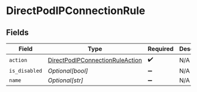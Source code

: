 # DirectPodIPConnectionRule


## Fields

| Field                                                                                     | Type                                                                                      | Required                                                                                  | Description                                                                               |
| ----------------------------------------------------------------------------------------- | ----------------------------------------------------------------------------------------- | ----------------------------------------------------------------------------------------- | ----------------------------------------------------------------------------------------- |
| `action`                                                                                  | [DirectPodIPConnectionRuleAction](../../models/shared/directpodipconnectionruleaction.md) | :heavy_check_mark:                                                                        | N/A                                                                                       |
| `is_disabled`                                                                             | *Optional[bool]*                                                                          | :heavy_minus_sign:                                                                        | N/A                                                                                       |
| `name`                                                                                    | *Optional[str]*                                                                           | :heavy_minus_sign:                                                                        | N/A                                                                                       |